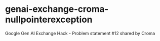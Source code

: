 # genai-exchange-croma-nullpointerexception
Google Gen AI Exchange Hack - Problem statement #12 shared by Croma
